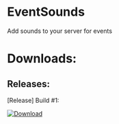# EventSounds

Add sounds to your server for events

# Downloads:

## Releases:

[Release] Build #1:

<a href = "https://github.com/SWNetworkDevelopers/EventSounds/releases/download/FirstRelease/ES_v0.0.1.phar">![Download](http://1.bp.blogspot.com/-FcmLlS5BGas/VUzfSCHLL0I/AAAAAAAAZuc/4-zKscFwv7w/s1600/download-button-png-azul-reflexo.png)</a>
